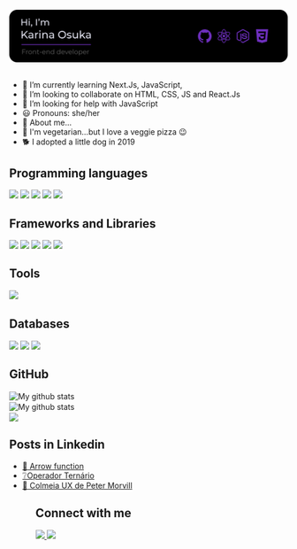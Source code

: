 ![I am Front-end Developer](https://github.com/kari-osk/kari-osk/blob/main/about_me.svg)
##

- 🌱 I’m currently learning Next.Js, JavaScript, 
- 👯 I’m looking to collaborate on HTML, CSS, JS and React.Js
- 🤔 I’m looking for help with JavaScript
- 😃 Pronouns: she/her
- 🌸 About me...
- 🥦 I'm vegetarian...but I love a veggie pizza 😉
- 🐕 I adopted a little dog in 2019




<h2>Programming languages</h2>
<p>
  <img src="https://img.shields.io/badge/HTML5-E34F26?style=for-the-badge&logo=html5&logoColor=white" />
  <img src="https://img.shields.io/badge/CSS3-1572B6?style=for-the-badge&logo=css3&logoColor=white" />
  <img src="https://img.shields.io/badge/JavaScript-323330?style=for-the-badge&logo=javascript&logoColor=F7DF1E" />
  <img src="https://img.shields.io/badge/TypeScript-007ACC?style=for-the-badge&logo=typescript&logoColor=white" />
  <img src="https://img.shields.io/badge/json-5E5C5C?style=for-the-badge&logo=json&logoColor=white" />
</p>

<h2>Frameworks and Libraries</h2>
<p>
  <img src="https://img.shields.io/badge/React-20232A?style=for-the-badge&logo=react&logoColor=61DAFB" />
  <img src="https://img.shields.io/badge/next.js-000000?style=for-the-badge&logo=nextdotjs&logoColor=white" />
  <img src="https://img.shields.io/badge/Node.js-339933?style=for-the-badge&logo=nodedotjs&logoColor=white" />
  <img src="https://img.shields.io/badge/Bootstrap-563D7C?style=for-the-badge&logo=bootstrap&logoColor=white" />
  <img src="https://img.shields.io/badge/Tailwind_CSS-38B2AC?style=for-the-badge&logo=tailwind-css&logoColor=white" />
</p>

<h2>Tools</h2>
<p>
  <img src="https://img.shields.io/badge/Visual_Studio_Code-0078D4?style=for-the-badge&logo=visual%20studio%20code&logoColor=white" />
</p>


<h2>Databases</h2>
<p>
  <img src="https://img.shields.io/badge/MySQL-00000F?style=for-the-badge&logo=mysql&logoColor=white" />
  <img src="https://img.shields.io/badge/PostgreSQL-316192?style=for-the-badge&logo=postgresql&logoColor=white" />
  <img src="https://img.shields.io/badge/MongoDB-4EA94B?style=for-the-badge&logo=mongodb&logoColor=white" />
</p>

<h2>GitHub</h2>
<img align="center" src="https://github-readme-streak-stats.herokuapp.com?user=kari-osk&theme=vue-dark&hide_border=true&date_format=M%20j%5B%2C%20Y%5D" alt="My github stats" />
<br/>
<img align="center" src="https://github-readme-stats.vercel.app/api?username=kari-osk&show_icons=true&include_all_commits=true&theme=cobalt&hide_border=true" alt="My github stats" /> 
<br/>
<img align="center" src="https://github-readme-stats.vercel.app/api/top-langs/?username=kari-osk&layout=compact&theme=cobalt&hide_border=true" />
<br/>

<h2>Posts in Linkedin</h2>
<ul>
  <li><a href="https://www.linkedin.com/feed/update/urn:li:activity:6950800255453933569/" target="_blank">🏹 Arrow function</a></li>
  <li><a href="https://www.linkedin.com/feed/update/urn:li:activity:6944625366216896512/" target="_blank">❔Operador Ternário</a></li>
  <li><a href="https://www.linkedin.com/pulse/colmeia-ux-de-peter-morville-karina-osuka/" target="_blank">🐝 Colmeia UX de Peter Morvill</a></li>
<ul>
  
<h2>Connect with me</h2>
<div>
  <a href="https://www.linkedin.com/in/karina-osuka-84129a20b/" target="_blank">
    <img src="https://img.shields.io/badge/LinkedIn-0077B5?style=for-the-badge&logo=linkedin&logoColor=white" target="_blank">
  </a>
  <a href="https://github.com/kari-osk" target="_blank">
    <img src="https://img.shields.io/badge/GitHub-100000?style=for-the-badge&logo=github&logoColor=white" target="_blank">
  </a> 
</div>   
<br>
